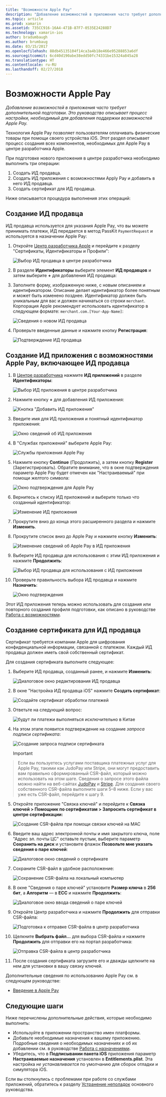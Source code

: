 ```yaml
---
title: "Возможности Apple Pay"
description: "Добавление возможностей в приложения часто требует дополнительной подготовки. Это руководство описывает процесс настройки, необходимый для добавления поддержки возможностей Apple Pay."
ms.topic: article
ms.prod: xamarin
ms.assetid: 735CC916-16A4-471B-87F7-0535E24288D7
ms.technology: xamarin-ios
author: bradumbaugh
ms.author: brumbaug
ms.date: 03/15/2017
ms.openlocfilehash: 88db45135104f14ca3a4b18e466e95288853a6df
ms.sourcegitcommit: 6cd40d190abe38edd50fc74331be15324a845a28
ms.translationtype: HT
ms.contentlocale: ru-RU
ms.lasthandoff: 02/27/2018
---
```

# <a name="apple-pay-capabilities"></a>Возможности Apple Pay

_Добавление возможностей в приложения часто требует дополнительной подготовки. Это руководство описывает процесс настройки, необходимый для добавления поддержки возможностей Apple Pay._

Технология Apple Pay позволяет пользователям оплачивать физические товары при помощи своего устройства iOS. Этот раздел описывает процесс создания всех компонентов, необходимых для Apple Pay в центре разработчика Apple.

При подготовке нового приложения в центре разработчика необходимо выполнить три операции:

1.  Создать ИД продавца.
2.  Создать ИД приложения с возможностями Apply Pay и добавить в него ИД продавца.
3.  Создать сертификат для ИД продавца.

Ниже описывается процедура выполнения этих операций:

<a name="merchantid" />

## <a name="create-merchant-id"></a>Создание ИД продавца

ИД продавца используется для указания Apple Pay, что вы можете принимать платежи, ИД передается в метод PassKit `PaymentRequest` и используется в назначении Apple Pay:

1.  Откройте [Центр разработчика Apple](https://developer.apple.com/account/) и перейдите к разделу "Сертификаты, Идентификаторы и Профили": 
 
    ![Выбор ИД продавца в центре разработчика](apple-pay-capabilities-images/image57.png)

2.  В разделе **Идентификаторы** выберите элемент **ИД продавцов** и затем выберите **+** для добавления ИД продавца:  

3.  Заполните форму, изображенную ниже, с новым описанием и идентификатором. Описание делает идентификатор более понятным и может быть изменено позднее. Идентификатор должен быть уникальным для вас и должен начинаться со строки `merchant`. Корпорация Apple рекомендует использовать идентификатор в следующем формате: `merchant.com.[Your-App-Name]`:
   
    ![Сведения о новом ИД продавца](apple-pay-capabilities-images/image58.png)

4.  Проверьте введенные данные и нажмите кнопку **Регистрация**: 
    
    ![Подтверждение ИД продавца](apple-pay-capabilities-images/image59.png)

<a name="appid" />

## <a name="create-an-app-id-with-the-apple-pay-capability-that-includes-the-merchant-id"></a>Создание ИД приложения с возможностями Apple Pay, включающее ИД продавца

1.  В [Центре разработчика](https://developer.apple.com/account/) нажмите **ИД приложений** в разделе **Идентификаторы**: 
    
    ![Выбор ИД приложения в центре разработчика](apple-pay-capabilities-images/image6.png)

2.  Нажмите кнопку **+** для добавления ИД приложения: 
   
    ![Кнопка "Добавить ИД приложения"](apple-pay-capabilities-images/image27.png)

3.  Введите имя для ИД приложения и понятный идентификатор приложения:    
   
    ![Окно сведений об ИД приложения ](apple-pay-capabilities-images/image35.png)

4.  В "Службах приложений" выберите Apple Pay:    
  
    ![Службы приложения Apple Pay](apple-pay-capabilities-images/image36.png)

5.  Нажмите кнопку **Continue** (Продолжить), а затем кнопку **Register** (Зарегистрировать). Обратите внимание, что в окне подтверждения параметр Apple Pay будет отмечен как "Настраиваемый" при помощи желтого символа: 
   
    ![Окно подтверждения для Apple Pay](apple-pay-capabilities-images/image37.png)

6.  Вернитесь к списку ИД приложений и выберите только что созданный идентификатор:  
   
    ![Изменение ИД приложения](apple-pay-capabilities-images/image38.png)

7.  Прокрутите вниз до конца этого расширенного раздела и нажмите **Изменить**.
8.  Прокрутите список вниз до Apple Pay и нажмите кнопку **Изменить**:  
    
    
    ![Изменение сведений об Apple Pay в ИД приложения](apple-pay-capabilities-images/image39.png)
9.  Выберите ИД продавца для использования с этим ИД приложения и нажмите **Продолжить**:  
    
    ![Выбор ИД продавца для использования с ИД приложения](apple-pay-capabilities-images/image40.png)

10. Проверьте правильность выбора ИД продавца и нажмите **Назначить**:  
    
    ![Окно подтверждения](apple-pay-capabilities-images/image41.png)

Этот ИД приложения теперь можно использовать для создания или повторного создания профиля подготовки, как описано в руководстве [Работа с возможностями](~/ios/deploy-test/provisioning/capabilities/index.md). 

<a name="certificate" />

## <a name="create-a-certificate-for-your-merchant-id"></a>Создание сертификата для ИД продавца

Сертификат требуется компании Apple для шифрования конфиденциальной информации, связанной с платежом. Каждый ИД продавца должен иметь свой собственный сертификат. 

Для создания сертификата выполните следующее:

1.  Выберите ИД продавца, созданный ранее, и нажмите **Изменить**: 
    
    ![Диалоговое окно редактирования ИД продавца](apple-pay-capabilities-images/image42.png)

2.  В окне "Настройка ИД продавца iOS" нажмите **Создать сертификат**: 
   
    ![Создайте сертификат обработки платежей](apple-pay-capabilities-images/image43.png)

3.  Ответьте на следующий вопрос: 

    ![будут ли платежи выполняться исключительно в Китае](apple-pay-capabilities-images/image44.png)

4.  На этом этапе появится подтверждение на создание _запроса подписи сертификата_: 

    ![Создание запроса подписи сертификата](apple-pay-capabilities-images/image45.png)
    
    > [!IMPORTANT]
> Если вы пользуетесь услугами поставщика платежных услуг для Apple Pay, такими как JudoPay или Stripe, они могут предоставить вам правильно сформированный CSR-файл, который можно использовать на этом шаге. Сведения о запросе этого файла можно найти на веб-сайтах [JudoPay](https://www.judopay.com/docs/version-52/apple-pay/getting-started/#create-an-apple-pay-certificate) и [Stripe](https://stripe.com/docs/apple-pay/apps#csr). Для создания своего собственного CSR-файла выполните шаги 5–8 ниже. Если у вас уже есть CSR-файл, перейдите к шагу 9.

5.  Откройте приложение "Связка ключей" и перейдите к **Связка ключей > Помощник по сертификатам > Запросить сертификат в центре сертификации:** 

     ![Создание CSR-файла при помощи связки ключей на MAC](apple-pay-capabilities-images/image46.png)

6.  Введите ваш адрес электронной почты и имя закрытого ключа, поле "Адрес эл. почты ЦС" оставьте пустым, выберите параметр **Сохранить на диск** и установите флажок **Позвольте мне указать сведения о паре ключей**:

     ![Диалоговое окно сведений о сертификате](apple-pay-capabilities-images/image47.png)

7.  Сохраните CSR-файл в удобное расположение: 

     ![Сохранение CSR-файла на локальный компьютер](apple-pay-capabilities-images/image48.png)

8.  В окне "Сведения о паре ключей" установите **Размер ключа** в **256 бит**, а **Алгоритм** — в **ECC** и нажмите **Продолжить**:

     ![Диалоговое окно ввода сведений о паре ключей](apple-pay-capabilities-images/image49.png)

9.  Откройте Центр разработчика и нажмите **Продолжить** для отправки CSR-файла: 

     ![Подготовка к отправке CSR-файла в центр разработчика](apple-pay-capabilities-images/image50.png)

10. Щелкните **Выбрать файл...** для выбора CSR-файла и нажмите **Продолжить** для отправки его на портал разработчика: 

     ![Отправка CSR-файла в центр разработчика](apple-pay-capabilities-images/image51.png)

11. После создания сертификата загрузите его и дважды щелкните на нем для установки в вашу связку ключей.

Дополнительные сведения по использованию Apple Pay см. в следующем руководстве:

*   [Введение в Apple Pay](~/ios/platform/apple-pay.md)

## <a name="next-steps"></a>Следующие шаги
 
Ниже перечислены дополнительные действия, которые необходимо выполнить:

* Используйте в приложении пространство имен платформы.
* Добавьте необходимые назначения к вашему приложению. Подробные сведения о необходимых назначениях и об их добавлении см. в руководстве [Работа с назначениями](~/ios/deploy-test/provisioning/entitlements.md).
* Убедитесь, что в **Подписывании пакета iOS** приложения параметр **Настраиваемые назначения** установлен в **Entitlements.plist**. Эта настройка _не устанавливается_ по умолчанию для сборок отладки и симулятора iOS.

Если вы столкнулись с проблемами при работе со службами приложений, обратитесь к разделу [Устранение неполадок](~/ios/deploy-test/provisioning/capabilities/index.md) основного руководства.